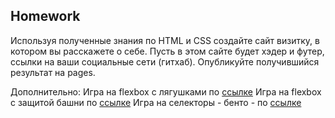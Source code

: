 ##  Homework

Используя полученные знания по HTML и CSS создайте сайт визитку, в котором вы расскажете о себе. 
Пусть в этом сайте будет хэдер и футер, ссылки на ваши социальные сети (гитхаб). 
Опубликуйте получившийся результат на pages. 


Дополнительно: 
Игра на flexbox с лягушками по [ссылке](https://flexboxfroggy.com/#ru)
Игра на flexbox с защитой башни по [ссылке](http://www.flexboxdefense.com/)
Игра на селекторы - бенто - по [ссылке](https://flukeout.github.io/) 

